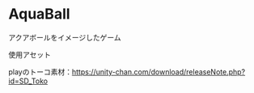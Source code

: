 # AquaBall
アクアボールをイメージしたゲーム

使用アセット

playのトーコ素材：https://unity-chan.com/download/releaseNote.php?id=SD_Toko
